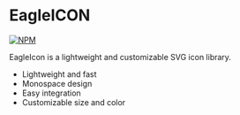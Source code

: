 # EagleICON

[![NPM](https://badgen.net/npm/v/@demirkartal/eagleicon)](https://www.npmjs.com/package/@demirkartal/eagleicon)

EagleIcon is a lightweight and customizable SVG icon library.

- Lightweight and fast
- Monospace design
- Easy integration
- Customizable size and color
